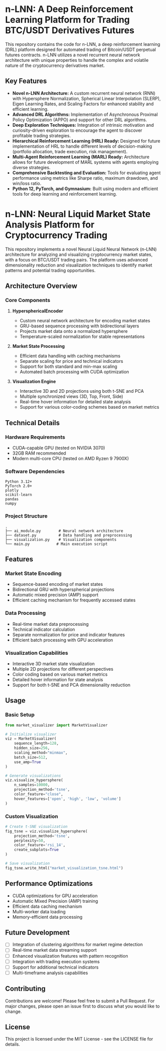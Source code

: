 
# n-LNN: A Deep Reinforcement Learning Platform for Trading BTC/USDT Derivatives Futures

This repository contains the code for n-LNN, a deep reinforcement learning (DRL) platform designed for automated trading of Bitcoin/USDT perpetual futures contracts. n-LNN utilizes a novel recurrent neural network architecture with unique properties to handle the complex and volatile nature of the cryptocurrency derivatives market.

## Key Features

* **Novel n-LNN Architecture:**  A custom recurrent neural network (RNN) with Hypersphere Normalization, Spherical Linear Interpolation (SLERP), Eigen Learning Rates, and Scaling Factors for enhanced stability and efficient learning.
* **Advanced DRL Algorithms:**  Implementation of Asynchronous Proximal Policy Optimization (APPO) and support for other DRL algorithms.
* **Deep Exploration Techniques:**  Integration of intrinsic motivation and curiosity-driven exploration to encourage the agent to discover profitable trading strategies.
* **Hierarchical Reinforcement Learning (HRL) Ready:** Designed for future implementation of HRL to handle different levels of decision-making (portfolio allocation, trade execution, risk management).
* **Multi-Agent Reinforcement Learning (MARL) Ready:**  Architecture allows for future development of MARL systems with agents employing diverse strategies.
* **Comprehensive Backtesting and Evaluation:** Tools for evaluating agent performance using metrics like Sharpe ratio, maximum drawdown, and win/loss ratio.
* **Python 12, PyTorch, and Gymnasium:** Built using modern and efficient tools for deep learning and reinforcement learning.

# n-LNN: Neural Liquid Market State Analysis Platform for Cryptocurrency Trading

This repository implements a novel Neural Liquid Neural Network (n-LNN) architecture for analyzing and visualizing cryptocurrency market states, with a focus on BTC/USDT trading pairs. The platform uses advanced dimensionality reduction and visualization techniques to identify market patterns and potential trading opportunities.

## Architecture Overview

### Core Components

1. **HypersphericalEncoder**
   - Custom neural network architecture for encoding market states
   - GRU-based sequence processing with bidirectional layers
   - Projects market data onto a normalized hypersphere
   - Temperature-scaled normalization for stable representations

2. **Market State Processing**
   - Efficient data handling with caching mechanisms
   - Separate scaling for price and technical indicators
   - Support for both standard and min-max scaling
   - Automated batch processing with CUDA optimization

3. **Visualization Engine**
   - Interactive 3D and 2D projections using both t-SNE and PCA
   - Multiple synchronized views (3D, Top, Front, Side)
   - Real-time hover information for detailed state analysis
   - Support for various color-coding schemes based on market metrics

## Technical Details

### Hardware Requirements
- CUDA-capable GPU (tested on NVIDIA 3070)
- 32GB RAM recommended
- Modern multi-core CPU (tested on AMD Ryzen 9 7900X)

### Software Dependencies
```
Python 3.12+
PyTorch 2.0+
plotly
scikit-learn
pandas
numpy
```

### Project Structure
```
.
├── ai_module.py        # Neural network architecture
├── dataset.py          # Data handling and preprocessing
├── visualization.py    # Visualization components
└── main.py            # Main execution script
```

## Features

### Market State Encoding
- Sequence-based encoding of market states
- Bidirectional GRU with hyperspherical projections
- Automatic mixed precision (AMP) support
- Efficient caching mechanism for frequently accessed states

### Data Processing
- Real-time market data preprocessing
- Technical indicator calculation
- Separate normalization for price and indicator features
- Efficient batch processing with GPU acceleration

### Visualization Capabilities
- Interactive 3D market state visualization
- Multiple 2D projections for different perspectives
- Color coding based on various market metrics
- Detailed hover information for state analysis
- Support for both t-SNE and PCA dimensionality reduction

## Usage

### Basic Setup
```python
from market_visualizer import MarketVisualizer

# Initialize visualizer
viz = MarketVisualizer(
    sequence_length=128,
    hidden_size=256,
    scaling_method="minmax",
    batch_size=512,
    use_amp=True
)

# Generate visualizations
viz.visualize_hypersphere(
    n_samples=10000,
    projection_method='tsne',
    color_feature="close",
    hover_features=['open', 'high', 'low', 'volume']
)
```

### Custom Visualization
```python
# Create t-SNE visualization
fig_tsne = viz.visualize_hypersphere(
    projection_method='tsne',
    perplexity=50,
    color_feature='rsi_14',
    create_subplots=True
)

# Save visualization
fig_tsne.write_html("market_visualization_tsne.html")
```

## Performance Optimizations

- CUDA optimizations for GPU acceleration
- Automatic Mixed Precision (AMP) training
- Efficient data caching mechanism
- Multi-worker data loading
- Memory-efficient data processing

## Future Development

- [ ] Integration of clustering algorithms for market regime detection
- [ ] Real-time market data streaming support
- [ ] Enhanced visualization features with pattern recognition
- [ ] Integration with trading execution systems
- [ ] Support for additional technical indicators
- [ ] Multi-timeframe analysis capabilities

## Contributing

Contributions are welcome! Please feel free to submit a Pull Request. For major changes, please open an issue first to discuss what you would like to change.

## License

This project is licensed under the MIT License - see the LICENSE file for details.